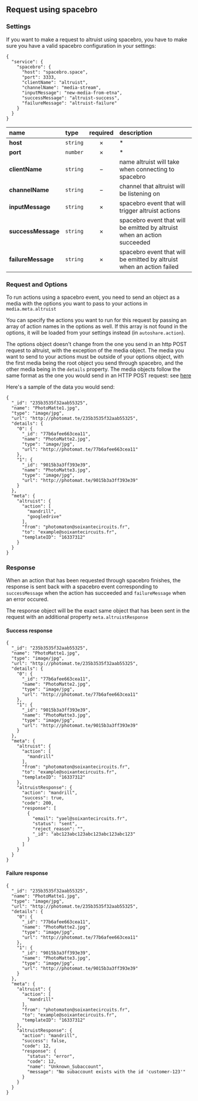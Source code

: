 ## Request using spacebro

### Settings

If you want to make a request to altruist using spacebro, you have to make sure you have a valid spacebro configuration in your settings:

```
{
  "service": {
    "spacebro": {
      "host": "spacebro.space",
      "port": 3333,
      "clientName": "altruist",
      "channelName": "media-stream",
      "inputMessage": "new-media-from-etna",
      "successMessage": "altruist-success",
      "failureMessage": "altruist-failure"
    }
  }
}
```

|name|type|required|description|
|:---|:---|:---:|:---|
|**host**|`string`|&times;|*|
|**port**|`number`|&times;|*|
|**clientName**|`string`|&minus;|name altruist will take when connecting to spacebro|
|**channelName**|`string`|&minus;|channel that altruist will be listening on|
|**inputMessage**|`string`|&times;|spacebro event that will trigger altruist actions|
|**successMessage**|`string`|&times;|spacebro event that will be emitted by altruist when an action succeeded|
|**failureMessage**|`string`|&times;|spacebro event that will be emitted by altruist when an action failed|

### Request and Options

To run actions using a spacebro event, you need to send an object as a media with the options you want to pass to your actions in `media.meta.altruist`

You can specify the actions you want to run for this request by passing an array of action names in the options as well. If this array is not found in the options, it will be loaded from your settings instead (in `autoshare.action`).

The options object doesn't change from the one you send in an http POST request to altruist, with the exception of the media object.
The media you want to send to your actions must be outside of your options object, with the first media being the root object you send through spacebro, and the other media being in the `details` property.
The media objects follow the same format as the one you would send in an HTTP POST request: see [here](/docs/postRequest.md#media)

Here's a sample of the data you would send:
```
{
  "_id": "235b3535f32aab55325",
  "name": "PhotoMatte1.jpg",
  "type": "image/jpg",
  "url": "http://photomat.te/235b3535f32aab55325",
  "details": {
    "0": {
      "_id": "77b6afee663cea11",
      "name": "PhotoMatte2.jpg",
      "type": "image/jpg",
      "url": "http://photomat.te/77b6afee663cea11"
    },
    "1": {
      "_id": "9015b3a3ff393e39",
      "name": "PhotoMatte3.jpg",
      "type": "image/jpg",
      "url": "http://photomat.te/9015b3a3ff393e39"
    }
  },
  "meta": {
    "altruist": {
      "action": [
        "mandrill",
        "googledrive"
      ],
      "from": "photomaton@soixantecircuits.fr",
      "to": "example@soixantecircuits.fr",
      "templateID": "16337312"
    }
  }
}
```

### Response

When an action that has been requested through spacebro finishes, the response is sent back with a spacebro event corresponding to `successMessage` when the action has succeeded and `failureMessage` when an error occured.

The response object will be the exact same object that has been sent in the request with an additional property `meta.altruistResponse`

#### Success response

```
{
  "_id": "235b3535f32aab55325",
  "name": "PhotoMatte1.jpg",
  "type": "image/jpg",
  "url": "http://photomat.te/235b3535f32aab55325",
  "details": {
    "0": {
      "_id": "77b6afee663cea11",
      "name": "PhotoMatte2.jpg",
      "type": "image/jpg",
      "url": "http://photomat.te/77b6afee663cea11"
    },
    "1": {
      "_id": "9015b3a3ff393e39",
      "name": "PhotoMatte3.jpg",
      "type": "image/jpg",
      "url": "http://photomat.te/9015b3a3ff393e39"
    }
  },
  "meta": {
    "altruist": {
      "action": [
        "mandrill"
      ],
      "from": "photomaton@soixantecircuits.fr",
      "to": "example@soixantecircuits.fr",
      "templateID": "16337312"
    },
    "altruistResponse": {
      "action": "mandrill",
      "success": true,
      "code": 200,
      "response": [
        {
          "email": "yael@soixantecircuits.fr",
          "status": "sent",
          "reject_reason": "",
          "_id": "abc123abc123abc123abc123abc123"
        }
      ]
    }
  }
}
```

#### Failure response

```
{
  "_id": "235b3535f32aab55325",
  "name": "PhotoMatte1.jpg",
  "type": "image/jpg",
  "url": "http://photomat.te/235b3535f32aab55325",
  "details": {
    "0": {
      "_id": "77b6afee663cea11",
      "name": "PhotoMatte2.jpg",
      "type": "image/jpg",
      "url": "http://photomat.te/77b6afee663cea11"
    },
    "1": {
      "_id": "9015b3a3ff393e39",
      "name": "PhotoMatte3.jpg",
      "type": "image/jpg",
      "url": "http://photomat.te/9015b3a3ff393e39"
    }
  },
  "meta": {
    "altruist": {
      "action": [
        "mandrill"
      ],
      "from": "photomaton@soixantecircuits.fr",
      "to": "example@soixantecircuits.fr",
      "templateID": "16337312"
    },
    "altruistResponse": {
      "action": "mandrill",
      "success": false,
      "code": 12,
      "response": {
        "status": "error",
        "code": 12,
        "name": "Unknown_Subaccount",
        "message": "No subaccount exists with the id 'customer-123'"
      }
    }
  }
}
```
